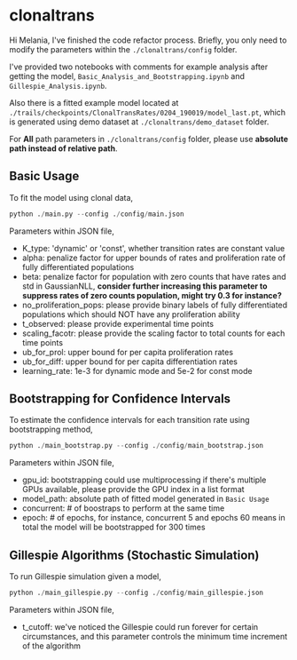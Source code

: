 # clonaltrans

Hi Melania, I've finished the code refactor process. Briefly, you only need to modify the parameters within the `./clonaltrans/config` folder.

I've provided two notebooks with comments for example analysis after getting the model, `Basic_Analysis_and_Bootstrapping.ipynb` and `Gillespie_Analysis.ipynb`.

Also there is a fitted example model located at `./trails/checkpoints/ClonalTransRates/0204_190019/model_last.pt`, which is generated using demo dataset at `./clonaltrans/demo_dataset` folder.

For **All** path parameters in `./clonaltrans/config` folder, please use **absolute path instead of relative path**.

## Basic Usage

To fit the model using clonal data,

``` python
python ./main.py --config ./config/main.json
```

Parameters within JSON file,

- K_type: 'dynamic' or 'const', whether transition rates are constant value
- alpha: penalize factor for upper bounds of rates and proliferation rate of fully differentiated populations
- beta: penalize factor for population with zero counts that have rates and std in GaussianNLL, **consider further increasing this parameter to suppress rates of zero counts population, might try 0.3 for instance?**
- no_proliferation_pops: please provide binary labels of fully differentiated populations which should NOT have any proliferation ability
- t_observed: please provide experimental time points
- scaling_facotr: please provide the scaling factor to total counts for each time points 
- ub_for_prol: upper bound for per capita proliferation rates
- ub_for_diff: upper bound for per capita differentiation rates
- learning_rate: 1e-3 for dynamic mode and 5e-2 for const mode

## Bootstrapping for Confidence Intervals

To estimate the confidence intervals for each transition rate using bootstrapping method,

``` python
python ./main_bootstrap.py --config ./config/main_bootstrap.json
```

Parameters within JSON file,

- gpu_id: bootstrapping could use multiprocessing if there's multiple GPUs available, please provide the GPU index in a list format
- model_path: absolute path of fitted model generated in `Basic Usage`
- concurrent: # of boostraps to perform at the same time
- epoch: # of epochs, for instance, concurrent 5 and epochs 60 means in total the model will be bootstrapped for 300 times

## Gillespie Algorithms (Stochastic Simulation)

To run Gillespie simulation given a model,

``` python
python ./main_gillespie.py --config ./config/main_gillespie.json
```

Parameters within JSON file,

- t_cutoff: we've noticed the Gillespie could run forever for certain circumstances, and this parameter controls the minimum time increment of the algorithm
